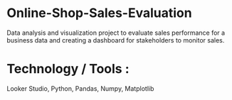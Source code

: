 # Online-Shop-Sales-Evaluation

Data analysis and visualization project to evaluate sales performance for a  business data and creating a dashboard for stakeholders to monitor sales.

# Technology / Tools :
Looker Studio, Python, Pandas, Numpy, Matplotlib
